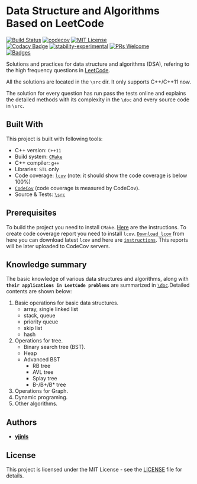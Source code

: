 # Data Structure and Algorithms Based on LeetCode

[![Build Status][travis-badge]][travis-link]
[![codecov][codecov-badge]][codecov-link]
[![MIT License][license-badge]](LICENSE.md)  
[![Codacy Badge](https://api.codacy.com/project/badge/Grade/3cdacea7ff0d4c738f9689b82f40f10c)](https://www.codacy.com/app/yjjnls/LeetCode?utm_source=github.com&utm_medium=referral&utm_content=yjjnls/LeetCode&utm_campaign=badger)
[![stability-experimental](https://img.shields.io/badge/stability-experimental-orange.svg)](https://github.com/emersion/stability-badges#experimental)
[![PRs Welcome](https://img.shields.io/badge/PRs-welcome-brightgreen.svg)](http://makeapullrequest.com)  
[![Badges](http://img.shields.io/:badges-6/6-ff6799.svg)](https://github.com/badges/badgerbadgerbadger)
<!-- [![Latest Stable Version](https://poser.pugx.org/matthiasnoback/badges/v/stable.png)](https://packagist.org/packages/matthiasnoback/badges) -->
<!-- [![Latest Unstable Version](https://poser.pugx.org/matthiasnoback/badges/v/unstable.png)](https://packagist.org/packages/matthiasnoback/badges) -->

<!-- [![Open Source Love](https://badges.frapsoft.com/os/v1/open-source.svg?v=103)](https://github.com/ellerbrock/open-source-badges/)   -->


Solutions and practices for data structure and algorithms (DSA), refering to the high frequency questions in [LeetCode](https://leetcode.com/problemset/all/).  

All the solutions are located in the `\src` dir. It only supports C++/C++11 now.    

The solution for every question has run pass the tests online and explains the detailed methods with its complexity in the `\doc` and every source code in `\src`.

## Built With

This project is built with following tools: 

-   C++ version: `C++11`
-   Build system: [`CMake`](https://cmake.org/)
-   C++ compiler: `g++`
-   Libraries: `STL` only
-   Code coverage: [`lcov`](http://ltp.sourceforge.net/coverage/lcov.php) (note: it should show the code coverage is below 100%)
-   [`CodeCov`](https://codecov.io/) (code coverage is measured by CodeCov).
-   Source & Tests: [`\src`](https://github.com/yjjnls/LeetCode/tree/master/src)

## Prerequisites

To build the project you need to install `CMake`. [Here](https://cmake.org/install/) are the instructions. To create code coverage report you need to install `lcov`. [`Download lcov`](http://ltp.sourceforge.net/coverage/lcov.php) from here you can download latest `lcov` and here are [`instructions`](http://ltp.sourceforge.net/coverage/lcov/readme.php). This reports will be later uploaded to CodeCov servers.

## Knowledge summary

The basic knowledge of various data structures and algorithms, along with **`their applications in LeetCode problems`** are summarized in [`\doc`](https://github.com/yjjnls/LeetCode/tree/master/doc).Detailed contents are shown below:  

1.  Basic operations for basic data structures.
    -   array, single linked list
    -   stack, queue
    -   priority queue
    -   skip list
    -   hash 
2.  Operations for tree.
    -   Binary search tree (BST).
    -   Heap
    -   Advanced BST
        -   RB tree
        -   AVL tree
        -   Splay tree
        -   B-/B+/B\* tree
3.  Operations for Graph.
4.  Dynamic programing.
5.  Other algorithms.

## Authors

-   [**yjjnls**](https://github.com/yjjnls)

## License

This project is licensed under the MIT License - see the [LICENSE](https://github.com/RokKos/classes-c-/blob/master/LICENSE) file for details.

[travis-badge]: https://travis-ci.org/yjjnls/LeetCode.svg?branch=master
[travis-link]: https://travis-ci.org/yjjnls/LeetCode

[codecov-badge]:   https://codecov.io/gh/yjjnls/LeetCode/branch/master/graph/badge.svg
[codecov-link]:    https://codecov.io/gh/yjjnls/LeetCode

[license-badge]: https://img.shields.io/badge/license-MIT-007EC7.svg


